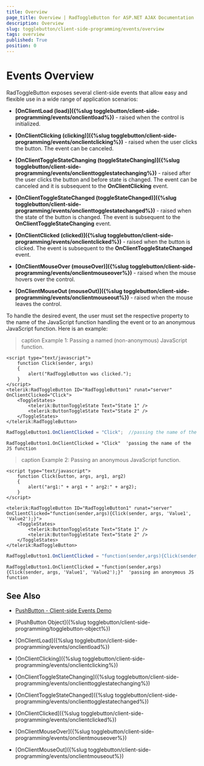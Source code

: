 ```yaml
---
title: Overview
page_title: Overview | RadToggleButton for ASP.NET AJAX Documentation
description: Overview
slug: togglebutton/client-side-programming/events/overview
tags: overview
published: True
position: 0
---
```


# Events Overview

RadToggleButton exposes several client-side events that allow easy and flexible use in a wide range of application scenarios:

* **[OnClientLoad (load)]({%slug togglebutton/client-side-programming/events/onclientload%})** - raised when the control is initialized.

* **[OnClientClicking (clicking)]({%slug togglebutton/client-side-programming/events/onclientclicking%})** - raised when the user clicks the button. The event can be canceled.

* **[OnClientToggleStateChanging (toggleStateChanging)]({%slug togglebutton/client-side-programming/events/onclienttogglestatechanging%})** - raised after the user clicks the button and before state is changed. The event can be canceled and it is subsequent to the **OnClientClicking** event.

* **[OnClientToggleStateChanged (toggleStateChanged)]({%slug togglebutton/client-side-programming/events/onclienttogglestatechanged%})** - raised when the state of the button is changed. The event is subsequent to the **OnClientToggleStateChanging** event.

* **[OnClientClicked (clicked)]({%slug togglebutton/client-side-programming/events/onclientclicked%})** - raised when the button is clicked. The event is subsequent to the **OnClientToggleStateChanged** event.

* **[OnClientMouseOver (mouseOver)]({%slug togglebutton/client-side-programming/events/onclientmouseover%})** - raised when the mouse hovers over the control.

* **[OnClientMouseOut (mouseOut)]({%slug togglebutton/client-side-programming/events/onclientmouseout%})** - raised when the mouse leaves the control.

To handle the desired event, the user must set the respective property to the name of the JavaScript function handling the event or to an anonymous JavaScript function. Here is an example:

>caption Example 1: Passing a named (non-anonymous) JavaScript function.

````ASP.NET
<script type="text/javascript">
	function Click(sender, args)
	{
		alert("RadToggleButton was clicked.");
	}
</script>
<telerik:RadToggleButton ID="RadToggleButton1" runat="server" OnClientClicked="Click">
	<ToggleStates>
	    <telerik:ButtonToggleState Text="State 1" />
	    <telerik:ButtonToggleState Text="State 2" />
	</ToggleStates>
</telerik:RadToggleButton>
````

````C#
RadToggleButton1.OnClientClicked = "Click";  //passing the name of the JS function
````
````VB
RadToggleButton1.OnClientClicked = "Click"  'passing the name of the JS function
````


>caption Example 2: Passing an anonymous JavaScript function.

````ASP.NET
<script type="text/javascript">
	function Click(button, args, arg1, arg2)
	{
		alert("arg1:" + arg1 + " arg2:" + arg2);
	}
</script>

<telerik:RadToggleButton ID="RadToggleButton1" runat="server" OnClientClicked="function(sender,args){Click(sender, args, 'Value1', 'Value2');}">
	<ToggleStates>
	    <telerik:ButtonToggleState Text="State 1" />
	    <telerik:ButtonToggleState Text="State 2" />
	</ToggleStates>
</telerik:RadToggleButton>
````

````C#
RadToggleButton1.OnClientClicked = "function(sender,args){Click(sender, args, 'Value1', 'Value2');}"; //passing an anonymous JS function
````
````VB
RadToggleButton1.OnClientClicked = "function(sender,args){Click(sender, args, 'Value1', 'Value2');}"  'passing an anonymous JS function
````


## See Also

 * [PushButton - Client-side Events Demo](http://demos.telerik.com/aspnet-ajax/togglebutton/client-side-api/client-side-events/defaultcs.aspx)
 
 * [PushButton Object]({%slug togglebutton/client-side-programming/togglebutton-object%})
 
 * [OnClientLoad]({%slug togglebutton/client-side-programming/events/onclientload%})
 
 * [OnClientClicking]({%slug togglebutton/client-side-programming/events/onclientclicking%})
 
 * [OnClientToggleStateChanging]({%slug togglebutton/client-side-programming/events/onclienttogglestatechanging%})

 * [OnClientToggleStateChanged]({%slug togglebutton/client-side-programming/events/onclienttogglestatechanged%})
 
 * [OnClientClicked]({%slug togglebutton/client-side-programming/events/onclientclicked%})
 
 * [OnClientMouseOver]({%slug togglebutton/client-side-programming/events/onclientmouseover%})
 
 * [OnClientMouseOut]({%slug togglebutton/client-side-programming/events/onclientmouseout%})



